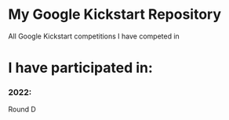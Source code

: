 # My Google Kickstart Repository

All Google Kickstart competitions I have competed in

# I have participated in:

<h3>
2022:
</h3>

Round D